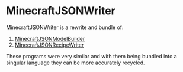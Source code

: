 # MinecraftJSONWriter

MinecraftJSONWriter is a rewrite and bundle of:

1. [MinecraftJSONModelBuilder](https://github.com/Lemon-Juiced/MinecraftJSONModelBuilder)
2. [MinecraftJSONRecipeWriter](https://github.com/Lemon-Juiced/MinecraftJSONRecipeWriter)

These programs were very similar and with them being bundled into a singular language they can be more accurately recycled.
